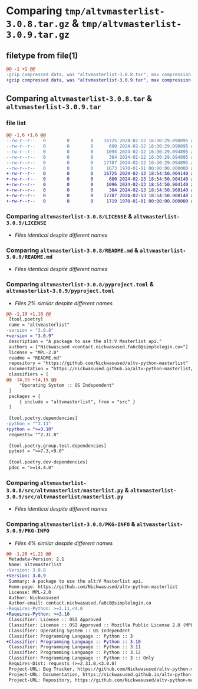# Comparing `tmp/altvmasterlist-3.0.8.tar.gz` & `tmp/altvmasterlist-3.0.9.tar.gz`

## filetype from file(1)

```diff
@@ -1 +1 @@
-gzip compressed data, was "altvmasterlist-3.0.8.tar", max compression
+gzip compressed data, was "altvmasterlist-3.0.9.tar", max compression
```

## Comparing `altvmasterlist-3.0.8.tar` & `altvmasterlist-3.0.9.tar`

### file list

```diff
@@ -1,6 +1,6 @@
--rw-r--r--   0        0        0    16725 2024-02-12 16:30:29.090895 altvmasterlist-3.0.8/LICENSE
--rw-r--r--   0        0        0      680 2024-02-12 16:30:29.090895 altvmasterlist-3.0.8/README.md
--rw-r--r--   0        0        0     1095 2024-02-12 16:30:29.094895 altvmasterlist-3.0.8/pyproject.toml
--rw-r--r--   0        0        0      384 2024-02-12 16:30:29.094895 altvmasterlist-3.0.8/src/altvmasterlist/__init__.py
--rw-r--r--   0        0        0    17787 2024-02-12 16:30:29.094895 altvmasterlist-3.0.8/src/altvmasterlist/masterlist.py
--rw-r--r--   0        0        0     1673 1970-01-01 00:00:00.000000 altvmasterlist-3.0.8/PKG-INFO
+-rw-r--r--   0        0        0    16725 2024-02-13 18:54:50.904140 altvmasterlist-3.0.9/LICENSE
+-rw-r--r--   0        0        0      680 2024-02-13 18:54:50.904140 altvmasterlist-3.0.9/README.md
+-rw-r--r--   0        0        0     1096 2024-02-13 18:54:50.904140 altvmasterlist-3.0.9/pyproject.toml
+-rw-r--r--   0        0        0      384 2024-02-13 18:54:50.908140 altvmasterlist-3.0.9/src/altvmasterlist/__init__.py
+-rw-r--r--   0        0        0    17787 2024-02-13 18:54:50.908140 altvmasterlist-3.0.9/src/altvmasterlist/masterlist.py
+-rw-r--r--   0        0        0     1719 1970-01-01 00:00:00.000000 altvmasterlist-3.0.9/PKG-INFO
```

### Comparing `altvmasterlist-3.0.8/LICENSE` & `altvmasterlist-3.0.9/LICENSE`

 * *Files identical despite different names*

### Comparing `altvmasterlist-3.0.8/README.md` & `altvmasterlist-3.0.9/README.md`

 * *Files identical despite different names*

### Comparing `altvmasterlist-3.0.8/pyproject.toml` & `altvmasterlist-3.0.9/pyproject.toml`

 * *Files 2% similar despite different names*

```diff
@@ -1,10 +1,10 @@
 [tool.poetry]
 name = "altvmasterlist"
-version = "3.0.8"
+version = "3.0.9"
 description = "A package to use the alt:V Masterlist api."
 authors = ["Nickwasused <contact.nickwasused.fa6c8@simplelogin.co>"]
 license = "MPL-2.0"
 readme = "README.md"
 repository = "https://github.com/Nickwasused/altv-python-masterlist"
 documentation = "https://nickwasused.github.io/altv-python-masterlist/"
 classifiers = [
@@ -14,15 +14,15 @@
     "Operating System :: OS Independent"
 ]
 packages = [
     { include = "altvmasterlist", from = "src" }
 ]
 
 [tool.poetry.dependencies]
-python = "^3.11"
+python = ">=3.10"
 requests= "^2.31.0"
 
 [tool.poetry.group.test.dependencies]
 pytest = ">=7.3,<9.0"
 
 [tool.poetry.dev-dependencies]
 pdoc = ">=14.4.0"
```

### Comparing `altvmasterlist-3.0.8/src/altvmasterlist/masterlist.py` & `altvmasterlist-3.0.9/src/altvmasterlist/masterlist.py`

 * *Files identical despite different names*

### Comparing `altvmasterlist-3.0.8/PKG-INFO` & `altvmasterlist-3.0.9/PKG-INFO`

 * *Files 4% similar despite different names*

```diff
@@ -1,20 +1,21 @@
 Metadata-Version: 2.1
 Name: altvmasterlist
-Version: 3.0.8
+Version: 3.0.9
 Summary: A package to use the alt:V Masterlist api.
 Home-page: https://github.com/Nickwasused/altv-python-masterlist
 License: MPL-2.0
 Author: Nickwasused
 Author-email: contact.nickwasused.fa6c8@simplelogin.co
-Requires-Python: >=3.11,<4.0
+Requires-Python: >=3.10
 Classifier: License :: OSI Approved
 Classifier: License :: OSI Approved :: Mozilla Public License 2.0 (MPL 2.0)
 Classifier: Operating System :: OS Independent
 Classifier: Programming Language :: Python :: 3
+Classifier: Programming Language :: Python :: 3.10
 Classifier: Programming Language :: Python :: 3.11
 Classifier: Programming Language :: Python :: 3.12
 Classifier: Programming Language :: Python :: 3 :: Only
 Requires-Dist: requests (>=2.31.0,<3.0.0)
 Project-URL: Bug Tracker, https://github.com/Nickwasused/altv-python-masterlist/issues
 Project-URL: Documentation, https://nickwasused.github.io/altv-python-masterlist/
 Project-URL: Repository, https://github.com/Nickwasused/altv-python-masterlist
```

